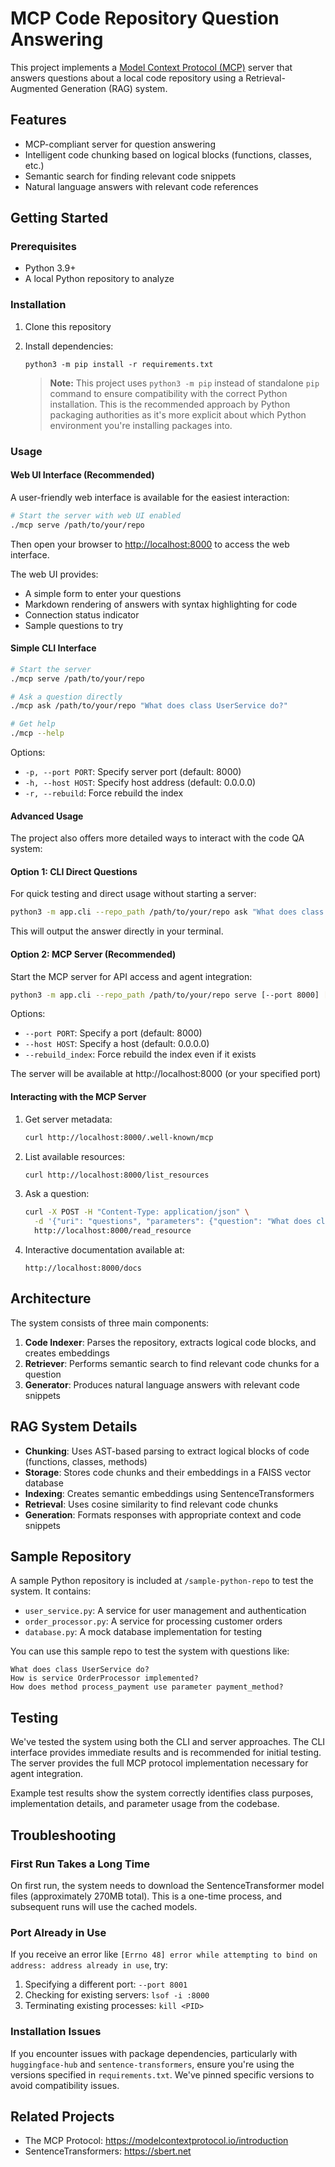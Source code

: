# MCP Code Repository Question Answering

This project implements a [Model Context Protocol (MCP)](https://modelcontextprotocol.io/introduction) server that answers questions about a local code repository using a Retrieval-Augmented Generation (RAG) system.

## Features

- MCP-compliant server for question answering
- Intelligent code chunking based on logical blocks (functions, classes, etc.)
- Semantic search for finding relevant code snippets
- Natural language answers with relevant code references

## Getting Started

### Prerequisites

- Python 3.9+
- A local Python repository to analyze

### Installation

1. Clone this repository
2. Install dependencies:
   ```
   python3 -m pip install -r requirements.txt
   ```
   
   > **Note:** This project uses `python3 -m pip` instead of standalone `pip` command to ensure compatibility with the correct Python installation. This is the recommended approach by Python packaging authorities as it's more explicit about which Python environment you're installing packages into.

### Usage

#### Web UI Interface (Recommended)

A user-friendly web interface is available for the easiest interaction:

```bash
# Start the server with web UI enabled
./mcp serve /path/to/your/repo
```

Then open your browser to [http://localhost:8000](http://localhost:8000) to access the web interface.

The web UI provides:
- A simple form to enter your questions
- Markdown rendering of answers with syntax highlighting for code
- Connection status indicator
- Sample questions to try

#### Simple CLI Interface

```bash
# Start the server
./mcp serve /path/to/your/repo

# Ask a question directly
./mcp ask /path/to/your/repo "What does class UserService do?"

# Get help
./mcp --help
```

Options:
- `-p, --port PORT`: Specify server port (default: 8000)
- `-h, --host HOST`: Specify host address (default: 0.0.0.0) 
- `-r, --rebuild`: Force rebuild the index

#### Advanced Usage

The project also offers more detailed ways to interact with the code QA system:

#### Option 1: CLI Direct Questions

For quick testing and direct usage without starting a server:

```bash
python3 -m app.cli --repo_path /path/to/your/repo ask "What does class UserService do?"
```

This will output the answer directly in your terminal.

#### Option 2: MCP Server (Recommended)

Start the MCP server for API access and agent integration:

```bash
python3 -m app.cli --repo_path /path/to/your/repo serve [--port 8000] [--rebuild_index]
```

Options:
- `--port PORT`: Specify a port (default: 8000)
- `--host HOST`: Specify a host (default: 0.0.0.0)
- `--rebuild_index`: Force rebuild the index even if it exists

The server will be available at http://localhost:8000 (or your specified port)

#### Interacting with the MCP Server

1. Get server metadata:
   ```bash
   curl http://localhost:8000/.well-known/mcp
   ```

2. List available resources:
   ```bash
   curl http://localhost:8000/list_resources
   ```

3. Ask a question:
   ```bash
   curl -X POST -H "Content-Type: application/json" \
     -d '{"uri": "questions", "parameters": {"question": "What does class UserService do?"}}' \
     http://localhost:8000/read_resource
   ```

4. Interactive documentation available at:
   ```
   http://localhost:8000/docs
   ```

## Architecture

The system consists of three main components:

1. **Code Indexer**: Parses the repository, extracts logical code blocks, and creates embeddings
2. **Retriever**: Performs semantic search to find relevant code chunks for a question
3. **Generator**: Produces natural language answers with relevant code snippets

## RAG System Details

- **Chunking**: Uses AST-based parsing to extract logical blocks of code (functions, classes, methods)
- **Storage**: Stores code chunks and their embeddings in a FAISS vector database
- **Indexing**: Creates semantic embeddings using SentenceTransformers
- **Retrieval**: Uses cosine similarity to find relevant code chunks
- **Generation**: Formats responses with appropriate context and code snippets

## Sample Repository

A sample Python repository is included at `/sample-python-repo` to test the system. It contains:

- `user_service.py`: A service for user management and authentication
- `order_processor.py`: A service for processing customer orders
- `database.py`: A mock database implementation for testing

You can use this sample repo to test the system with questions like:

```
What does class UserService do?
How is service OrderProcessor implemented?
How does method process_payment use parameter payment_method?
```

## Testing

We've tested the system using both the CLI and server approaches. The CLI interface provides immediate results and is recommended for initial testing. The server provides the full MCP protocol implementation necessary for agent integration.

Example test results show the system correctly identifies class purposes, implementation details, and parameter usage from the codebase.

## Troubleshooting

### First Run Takes a Long Time

On first run, the system needs to download the SentenceTransformer model files (approximately 270MB total). This is a one-time process, and subsequent runs will use the cached models.

### Port Already in Use

If you receive an error like `[Errno 48] error while attempting to bind on address: address already in use`, try:

1. Specifying a different port: `--port 8001`
2. Checking for existing servers: `lsof -i :8000`
3. Terminating existing processes: `kill <PID>`

### Installation Issues

If you encounter issues with package dependencies, particularly with `huggingface-hub` and `sentence-transformers`, ensure you're using the versions specified in `requirements.txt`. We've pinned specific versions to avoid compatibility issues.

## Related Projects

- The MCP Protocol: https://modelcontextprotocol.io/introduction
- SentenceTransformers: https://sbert.net
